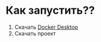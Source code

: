 # Как запустить??
1. Скачать [Docker Desktop](https://www.docker.com/products/docker-desktop/)
2. Скачать проект
